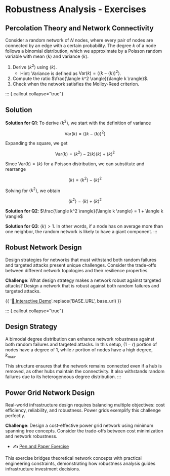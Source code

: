 # Robustness Analysis - Exercises

## Percolation Theory and Network Connectivity

Consider a random network of $N$ nodes, where every pair of nodes are connected by an edge with a certain probability. The degree $k$ of a node follows a binomial distribution, which we approximate by a Poisson random variable with mean $\langle k \rangle$ and variance $\langle k \rangle$.

1. Derive $\langle k^2 \rangle$ using $\langle k \rangle$.
   - Hint: Variance is defined as $\text{Var}(k) = \langle (k-\langle k \rangle)^2 \rangle$.
2. Compute the ratio $\frac{\langle k^2 \rangle}{\langle k \rangle}$.
3. Check when the network satisfies the Molloy-Reed criterion.

::: {.callout collapse="true"}
## Solution

**Solution for Q1**:
To derive $\langle k^2 \rangle$, we start with the definition of variance

$$\text{Var}(k) = \langle (k - \langle k \rangle)^2 \rangle$$

Expanding the square, we get

$$\text{Var}(k) = \langle k^2 \rangle - 2\langle k \rangle \langle k \rangle + \langle k \rangle^2$$

Since $\text{Var}(k) = \langle k \rangle$ for a Poisson distribution, we can substitute and rearrange

$$\langle k \rangle = \langle k^2 \rangle - \langle k \rangle^2$$

Solving for $\langle k^2 \rangle$, we obtain

$$\langle k^2 \rangle = \langle k \rangle + \langle k \rangle^2$$

**Solution for Q2**:
$\frac{\langle k^2 \rangle}{\langle k \rangle} = 1 + \langle k \rangle$

**Solution for Q3**:
$\langle k \rangle >1$. In other words, if a node has on average more than one neighbor, the random network is likely to have a giant component.
:::

## Robust Network Design

Design strategies for networks that must withstand both random failures and targeted attacks present unique challenges. Consider the trade-offs between different network topologies and their resilience properties.

**Challenge**: What design strategy makes a network robust against targeted attacks? Design a network that is robust against both random failures and targeted attacks.

{{ '[🚀 Interactive Demo]( BASE_URL/vis/network-robustness.html)'.replace('BASE_URL', base_url) }}

::: {.callout collapse="true"}
## Design Strategy

A bimodal degree distribution can enhance network robustness against both random failures and targeted attacks. In this setup, $(1-r)$ portion of nodes have a degree of 1, while $r$ portion of nodes have a high degree, $k_{\text{max}}$.

This structure ensures that the network remains connected even if a hub is removed, as other hubs maintain the connectivity. It also withstands random failures due to its heterogeneous degree distribution.
:::

## Power Grid Network Design

Real-world infrastructure design requires balancing multiple objectives: cost efficiency, reliability, and robustness. Power grids exemplify this challenge perfectly.

**Challenge**: Design a cost-effective power grid network using minimum spanning tree concepts. Consider the trade-offs between cost minimization and network robustness.

- ✍️ [Pen and Paper Exercise](./pen-and-paper/exercise.pdf)

This exercise bridges theoretical network concepts with practical engineering constraints, demonstrating how robustness analysis guides infrastructure investment decisions.